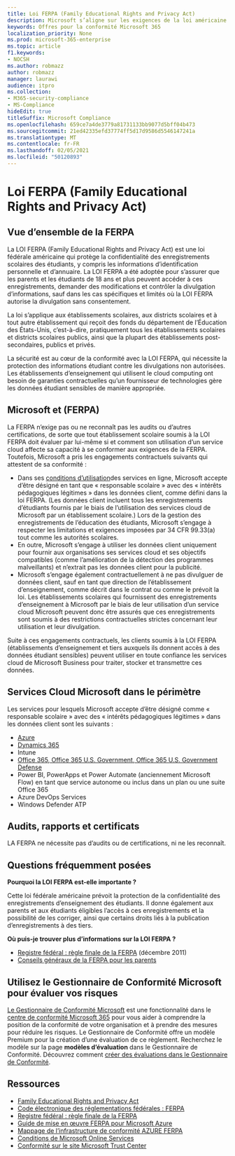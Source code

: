 ```yaml
---
title: Loi FERPA (Family Educational Rights and Privacy Act)
description: Microsoft s’aligne sur les exigences de la loi américaine family educational rights and privacy act.
keywords: Offres pour la conformité Microsoft 365
localization_priority: None
ms.prod: microsoft-365-enterprise
ms.topic: article
f1.keywords:
- NOCSH
ms.author: robmazz
author: robmazz
manager: laurawi
audience: itpro
ms.collection:
- M365-security-compliance
- MS-Compliance
hideEdit: true
titleSuffix: Microsoft Compliance
ms.openlocfilehash: 659ce7a4de3779a81731133bb9077d5bff04b473
ms.sourcegitcommit: 21ed42335efd37774ff5d17d9586d5546147241a
ms.translationtype: MT
ms.contentlocale: fr-FR
ms.lasthandoff: 02/05/2021
ms.locfileid: "50120893"
---
```

# <a name="family-educational-rights-and-privacy-act-ferpa"></a>Loi FERPA (Family Educational Rights and Privacy Act)

## <a name="ferpa-overview"></a>Vue d’ensemble de la FERPA

La LOI FERPA (Family Educational Rights and Privacy Act) est une loi fédérale américaine qui protège la confidentialité des enregistrements scolaires des étudiants, y compris les informations d’identification personnelle et d’annuaire. La LOI FERPA a été adoptée pour s’assurer que les parents et les étudiants de 18 ans et plus peuvent accéder à ces enregistrements, demander des modifications et contrôler la divulgation d’informations, sauf dans les cas spécifiques et limités où la LOI FERPA autorise la divulgation sans consentement.

La loi s’applique aux établissements scolaires, aux districts scolaires et à tout autre établissement qui reçoit des fonds du département de l’Éducation des États-Unis, c’est-à-dire, pratiquement tous les établissements scolaires et districts scolaires publics, ainsi que la plupart des établissements post-secondaires, publics et privés.

La sécurité est au cœur de la conformité avec la LOI FERPA, qui nécessite la protection des informations étudiant contre les divulgations non autorisées. Les établissements d’enseignement qui utilisent le cloud computing ont besoin de garanties contractuelles qu’un fournisseur de technologies gère les données étudiant sensibles de manière appropriée.

## <a name="microsoft-and-ferpa"></a>Microsoft et (FERPA)

La FERPA n’exige pas ou ne reconnaît pas les audits ou d’autres certifications, de sorte que tout établissement scolaire soumis à la LOI FERPA doit évaluer par lui-même si et comment son utilisation d’un service cloud affecte sa capacité à se conformer aux exigences de la FERPA. Toutefois, Microsoft a pris les engagements contractuels suivants qui attestent de sa conformité :

- Dans ses [conditions d’utilisation](https://aka.ms/Online-Services-Terms)des services en ligne, Microsoft accepte d’être désigné en tant que « responsable scolaire » avec des « intérêts pédagogiques légitimes » dans les données client, comme défini dans la loi FERPA. (Les données client incluent tous les enregistrements d’étudiants fournis par le biais de l’utilisation des services cloud de Microsoft par un établissement scolaire.) Lors de la gestion des enregistrements de l’éducation des étudiants, Microsoft s’engage à respecter les limitations et exigences imposées par 34 CFR 99.33(a) tout comme les autorités scolaires.
- En outre, Microsoft s’engage à utiliser les données client uniquement pour fournir aux organisations ses services cloud et ses objectifs compatibles (comme l’amélioration de la détection des programmes malveillants) et n’extrait pas les données client pour la publicité.
- Microsoft s’engage également contractuellement à ne pas divulguer de données client, sauf en tant que direction de l’établissement d’enseignement, comme décrit dans le contrat ou comme le prévoit la loi. Les établissements scolaires qui fournissent des enregistrements d’enseignement à Microsoft par le biais de leur utilisation d’un service cloud Microsoft peuvent donc être assurés que ces enregistrements sont soumis à des restrictions contractuelles strictes concernant leur utilisation et leur divulgation.

Suite à ces engagements contractuels, les clients soumis à la LOI FERPA (établissements d’enseignement et tiers auxquels ils donnent accès à des données étudiant sensibles) peuvent utiliser en toute confiance les services cloud de Microsoft Business pour traiter, stocker et transmettre ces données.

## <a name="microsoft-in-scope-cloud-services"></a>Services Cloud Microsoft dans le périmètre

Les services pour lesquels Microsoft accepte d’être désigné comme « responsable scolaire » avec des « intérêts pédagogiques légitimes » dans les données client sont les suivants :

- [Azure](https://aka.ms/AzureCompliance)
- [Dynamics 365](https://aka.ms/d365-compliance-list)
- Intune
- [Office 365, Office 365 U.S. Government, Office 365 U.S. Government Defense](https://go.microsoft.com/fwlink/p/?LinkID=2077751)
- Power BI, PowerApps et Power Automate (anciennement Microsoft Flow) en tant que service autonome ou inclus dans un plan ou une suite Office 365
- Azure DevOps Services
- Windows Defender ATP

## <a name="audits-reports-and-certificates"></a>Audits, rapports et certificats

LA FERPA ne nécessite pas d’audits ou de certifications, ni ne les reconnaît.

## <a name="frequently-asked-questions"></a>Questions fréquemment posées

**Pourquoi la LOI FERPA est-elle importante ?**

Cette loi fédérale américaine prévoit la protection de la confidentialité des enregistrements d’enseignement des étudiants. Il donne également aux parents et aux étudiants éligibles l’accès à ces enregistrements et la possibilité de les corriger, ainsi que certains droits liés à la publication d’enregistrements à des tiers.

**Où puis-je trouver plus d’informations sur la LOI FERPA ?**

- [Registre fédéral : règle finale de la FERPA](https://aka.ms/ferpa-reg) (décembre 2011)
- [Conseils généraux de la FERPA pour les parents](https://www2.ed.gov/policy/gen/guid/fpco/ferpa/parents.html)

## <a name="use-microsoft-compliance-manager-to-assess-your-risk"></a>Utilisez le Gestionnaire de Conformité Microsoft pour évaluer vos risques

[Le Gestionnaire de Conformité Microsoft](/microsoft-365/compliance/compliance-manager) est une fonctionnalité dans le [centre de conformité Microsoft 365](/microsoft-365/compliance/microsoft-365-compliance-center) pour vous aider à comprendre la position de la conformité de votre organisation et à prendre des mesures pour réduire les risques. Le Gestionnaire de Conformité offre un modèle Premium pour la création d’une évaluation de ce règlement. Recherchez le modèle sur la page **modèles d’évaluation** dans le Gestionnaire de Conformité. Découvrez comment [créer des évaluations dans le Gestionnaire de Conformité](/microsoft-365/compliance/compliance-manager-assessments).

## <a name="resources"></a>Ressources

- [Family Educational Rights and Privacy Act](https://www.ed.gov/policy/gen/guid/fpco/ferpa/index.html)
- [Code électronique des réglementations fédérales : FERPA](https://aka.ms/FERPA-GPO)
- [Registre fédéral : règle finale de la FERPA](https://aka.ms/ferpa-reg)
- [Guide de mise en œuvre FERPA pour Microsoft Azure](https://aka.ms/azureferpa)
- [Mappage de l’infrastructure de conformité AZURE FERPA](https://aka.ms/AzureFERPAMapping)
- [Conditions de Microsoft Online Services](https://aka.ms/Online-Services-Terms)
- [Conformité sur le site Microsoft Trust Center](https://www.microsoft.com/trust-center/compliance/compliance-overview)

